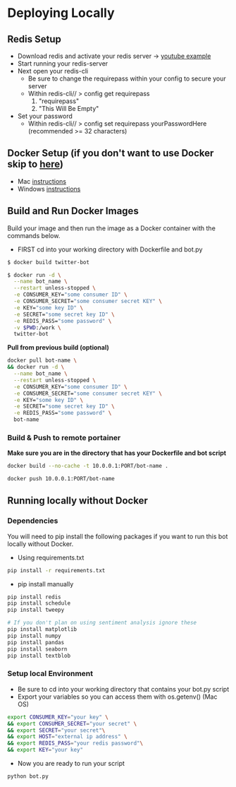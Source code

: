 # Deploying Locally

## Redis Setup

- Download redis and activate your redis server -> [youtube example](https://www.youtube.com/watch?v=dlI-xpQxcuE)
- Start running your redis-server
- Next open your redis-cli
  - Be sure to change the requirepass within your config to secure your server
  - Within redis-cli// > config get requirepass
    1. "requirepass"
    2. "This Will Be Empty"
- Set your password
  - Within redis-cli// > config set requirepass yourPasswordHere (recommended >= 32 characters)

## Docker Setup (if you don't want to use Docker skip to [here](#running-locally-without-docker))

- Mac [instructions](https://www.robinwieruch.de/docker-macos)
- Windows [instructions](https://docs.docker.com/docker-for-windows/install/)

## Build and Run Docker Images

Build your image and then run the image as a Docker container with the commands below.

- FIRST cd into your working directory with Dockerfile and bot.py

```bash
$ docker build twitter-bot

$ docker run -d \
  --name bot_name \
  --restart unless-stopped \
  -e CONSUMER_KEY="some consumer ID" \
  -e CONSUMER_SECRET="some consumer secret KEY" \
  -e KEY="some key ID" \
  -e SECRET="some secret key ID" \
  -e REDIS_PASS="some password" \
  -v $PWD:/work \
  twitter-bot
```

**Pull from previous build (optional)**

```bash
docker pull bot-name \
&& docker run -d \
  --name bot_name \
  --restart unless-stopped \
  -e CONSUMER_KEY="some consumer ID" \
  -e CONSUMER_SECRET="some consumer secret KEY" \
  -e KEY="some key ID" \
  -e SECRET="some secret key ID" \
  -e REDIS_PASS="some password" \
  bot-name
```

### Build & Push to remote portainer

**Make sure you are in the directory that has your Dockerfile and bot script**

```bash
docker build --no-cache -t 10.0.0.1:PORT/bot-name .

docker push 10.0.0.1:PORT/bot-name
```

## Running locally without Docker

### Dependencies

You will need to pip install the following packages if you want to run this bot locally without Docker.

- Using requirements.txt

```bash
pip install -r requirements.txt
```

- pip install manually

```bash
pip install redis
pip install schedule
pip install tweepy

# If you don't plan on using sentiment analysis ignore these
pip install matplotlib
pip install numpy
pip install pandas
pip install seaborn
pip install textblob
```

### Setup local Environment

- Be sure to cd into your working directory that contains your bot.py script
- Export your variables so you can access them with os.getenv() (Mac OS)

```bash
export CONSUMER_KEY="your key" \
&& export CONSUMER_SECRET="your secret" \
&& export SECRET="your secret"\
&& export HOST="external ip address" \
&& export REDIS_PASS="your redis password"\
&& export KEY="your key"
```

- Now you are ready to run your script

```python
python bot.py
```
